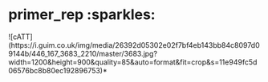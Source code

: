 <h1>primer_rep :sparkles:</h1>
![cATT](https://i.guim.co.uk/img/media/26392d05302e02f7bf4eb143bb84c8097d09144b/446_167_3683_2210/master/3683.jpg?width=1200&height=900&quality=85&auto=format&fit=crop&s=11e949fc5d06576bc8b80ec192896753)*
